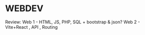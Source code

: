 # WEBDEV

Review:
Web 1 - HTML, JS, PHP, SQL + bootstrap & json?
Web 2 - Vite+React , API , Routing
